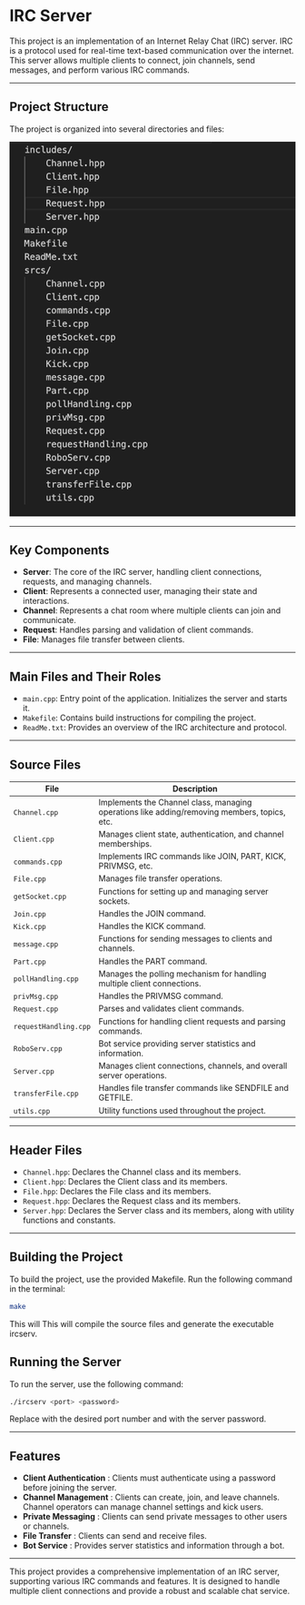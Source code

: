 # IRC Server

This project is an implementation of an Internet Relay Chat (IRC) server. IRC is a protocol used for real-time text-based communication over the internet. This server allows multiple clients to connect, join channels, send messages, and perform various IRC commands.

---

## Project Structure

The project is organized into several directories and files:

![Project Structure](structure.png)

---

## Key Components

- **Server**: The core of the IRC server, handling client connections, requests, and managing channels.
- **Client**: Represents a connected user, managing their state and interactions.
- **Channel**: Represents a chat room where multiple clients can join and communicate.
- **Request**: Handles parsing and validation of client commands.
- **File**: Manages file transfer between clients.

---

## Main Files and Their Roles

- `main.cpp`: Entry point of the application. Initializes the server and starts it.
- `Makefile`: Contains build instructions for compiling the project.
- `ReadMe.txt`: Provides an overview of the IRC architecture and protocol.

---

## Source Files

| File                | Description                                                                                   |
|---------------------|-----------------------------------------------------------------------------------------------|
| `Channel.cpp`       | Implements the Channel class, managing operations like adding/removing members, topics, etc. |
| `Client.cpp`        | Manages client state, authentication, and channel memberships.                               |
| `commands.cpp`      | Implements IRC commands like JOIN, PART, KICK, PRIVMSG, etc.                                 |
| `File.cpp`          | Manages file transfer operations.                                                            |
| `getSocket.cpp`     | Functions for setting up and managing server sockets.                                        |
| `Join.cpp`          | Handles the JOIN command.                                                                   |
| `Kick.cpp`          | Handles the KICK command.                                                                   |
| `message.cpp`       | Functions for sending messages to clients and channels.                                      |
| `Part.cpp`          | Handles the PART command.                                                                   |
| `pollHandling.cpp`  | Manages the polling mechanism for handling multiple client connections.                      |
| `privMsg.cpp`       | Handles the PRIVMSG command.                                                                |
| `Request.cpp`       | Parses and validates client commands.                                                       |
| `requestHandling.cpp`| Functions for handling client requests and parsing commands.                                |
| `RoboServ.cpp`      | Bot service providing server statistics and information.                                     |
| `Server.cpp`        | Manages client connections, channels, and overall server operations.                        |
| `transferFile.cpp`  | Handles file transfer commands like SENDFILE and GETFILE.                                    |
| `utils.cpp`         | Utility functions used throughout the project.                                               |

---

## Header Files

- `Channel.hpp`: Declares the Channel class and its members.
- `Client.hpp`: Declares the Client class and its members.
- `File.hpp`: Declares the File class and its members.
- `Request.hpp`: Declares the Request class and its members.
- `Server.hpp`: Declares the Server class and its members, along with utility functions and constants.

---

## Building the Project

To build the project, use the provided Makefile. Run the following command in the terminal:

```bash
make
```
This will This will compile the source files and generate the executable ircserv.

## Running the Server

To run the server, use the following command:

```bash
./ircserv <port> <password>
```

Replace <port> with the desired port number and <password> with the server password.

---

## Features

- **Client Authentication** : Clients must authenticate using a password before joining the server.
- **Channel Management** : Clients can create, join, and leave channels. Channel operators can manage channel settings and kick users.
- **Private Messaging** : Clients can send private messages to other users or channels.
- **File Transfer** : Clients can send and receive files.
- **Bot Service** : Provides server statistics and information through a bot.

---

This project provides a comprehensive implementation of an IRC server, supporting various IRC commands and features. It is designed to handle multiple client connections and provide a robust and scalable chat service.

